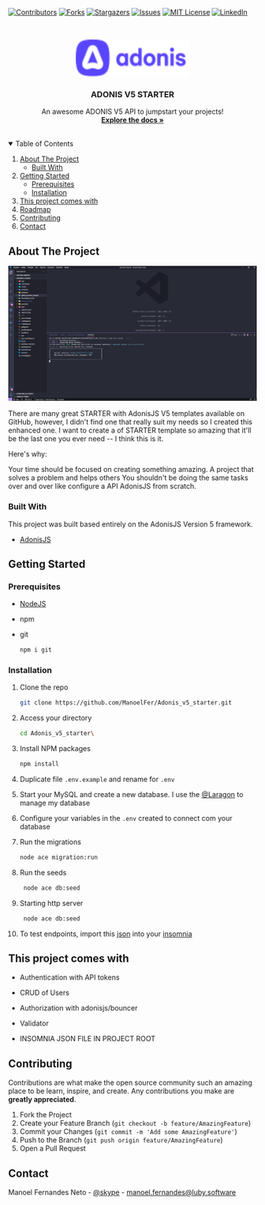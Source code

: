[![Contributors][contributors-shield]][contributors-url]
[![Forks][forks-shield]][forks-url]
[![Stargazers][stars-shield]][stars-url]
[![Issues][issues-shield]][issues-url]
[![MIT License][license-shield]][license-url]
[![LinkedIn][linkedin-shield]][linkedin-url]



<!-- PROJECT LOGO -->
<br />
<p align="center">
  <a href="https://github.com/ManoelFer/Adonis_v5_starter/blob/main/README.md">
    <img src="github_readme_images/logo.png" alt="Logo" width="230" height="77">
  </a>

  <h3 align="center">ADONIS V5 STARTER</h3>
  
  <p align="center">
    An awesome ADONIS V5 API to jumpstart your projects!
    <br />
    <a href="https://adonisjs.com/"><strong>Explore the docs »</strong></a>
    <br />
    <br />
  </p>
</p>



<!-- TABLE OF CONTENTS -->
<details open="open">
  <summary>Table of Contents</summary>
  <ol>
    <li>
      <a href="#about-the-project">About The Project</a>
      <ul>
        <li><a href="#built-with">Built With</a></li>
      </ul>
    </li>
    <li>
      <a href="#getting-started">Getting Started</a>
      <ul>
        <li><a href="#prerequisites">Prerequisites</a></li>
        <li><a href="#installation">Installation</a></li>
      </ul>
    </li>
    <li><a href="#this-project-comes-with">This project comes with</a></li>
    <li><a href="#roadmap">Roadmap</a></li>
    <li><a href="#contributing">Contributing</a></li>
    <li><a href="#contact">Contact</a></li>
  </ol>
</details>



<!-- ABOUT THE PROJECT -->
## About The Project

[![Product Name Screen Shot][product-screenshot]](https://example.com)

There are many great STARTER with AdonisJS V5 templates available on GitHub, however, I didn't find one that really suit my needs so I created this enhanced one. I want to create a of STARTER template so amazing that it'll be the last one you ever need -- I think this is it.

Here's why:

Your time should be focused on creating something amazing. A project that solves a problem and helps others
You shouldn't be doing the same tasks over and over like configure a  API AdonisJS from scratch.

### Built With

This project was built based entirely on the AdonisJS Version 5 framework.
* [AdonisJS](https://adonisjs.com/)



<!-- GETTING STARTED -->
## Getting Started

### Prerequisites

* [NodeJS](https://nodejs.org/pt-br/)

* npm

* git
  ```sh
  npm i git
  ```

### Installation

1. Clone the repo
   ```sh
   git clone https://github.com/ManoelFer/Adonis_v5_starter.git
   ```
2. Access your directory
   ```sh
   cd Adonis_v5_starter\
   ```
3. Install NPM packages
   ```sh
   npm install
   ```   
4. Duplicate file `.env.example` and rename for `.env`

5. Start your MySQL and create a new database. I use the [@Laragon](https://laragon.org/download/) to manage my database

6. Configure your variables in the `.env` created to connect com your database

7. Run the migrations
   ```sh
   node ace migration:run
   ```
8. Run the seeds 
   ```sh
    node ace db:seed
   ```
9. Starting http server 
   ```sh
    node ace db:seed
   ```
10. To test endpoints, import this [json](INSOMNIA_JSON/Insomnia.json) into your [insomnia](https://insomnia.rest/download)

<!-- USAGE EXAMPLES -->
## This project comes with
* Authentication with API tokens

* CRUD of Users

* Authorization with adonisjs/bouncer

* Validator

* INSOMNIA JSON FILE IN PROJECT ROOT



<!-- CONTRIBUTING -->
## Contributing

Contributions are what make the open source community such an amazing place to be learn, inspire, and create. Any contributions you make are **greatly appreciated**.

1. Fork the Project
2. Create your Feature Branch (`git checkout -b feature/AmazingFeature`)
3. Commit your Changes (`git commit -m 'Add some AmazingFeature'`)
4. Push to the Branch (`git push origin feature/AmazingFeature`)
5. Open a Pull Request


<!-- CONTACT -->
## Contact

Manoel Fernandes Neto - [@skype](https://join.skype.com/invite/yWROwxD2Ztlp) - manoel.fernandes@luby.software



<!-- MARKDOWN LINKS & IMAGES -->
<!-- https://www.markdownguide.org/basic-syntax/#reference-style-links -->
[contributors-shield]: https://img.shields.io/github/contributors/othneildrew/Best-README-Template.svg?style=for-the-badge
[contributors-url]: https://github.com/othneildrew/Best-README-Template/graphs/contributors
[forks-shield]: https://img.shields.io/github/forks/othneildrew/Best-README-Template.svg?style=for-the-badge
[forks-url]: https://github.com/othneildrew/Best-README-Template/network/members
[stars-shield]: https://img.shields.io/github/stars/othneildrew/Best-README-Template.svg?style=for-the-badge
[stars-url]: https://github.com/othneildrew/Best-README-Template/stargazers
[issues-shield]: https://img.shields.io/github/issues/othneildrew/Best-README-Template.svg?style=for-the-badge
[issues-url]: https://github.com/othneildrew/Best-README-Template/issues
[license-shield]: https://img.shields.io/github/license/othneildrew/Best-README-Template.svg?style=for-the-badge
[license-url]: https://github.com/othneildrew/Best-README-Template/blob/master/LICENSE.txt
[linkedin-shield]: https://img.shields.io/badge/-LinkedIn-black.svg?style=for-the-badge&logo=linkedin&colorB=555
[linkedin-url]: https://www.linkedin.com/in/manoel-fernandes-neto-988192177/
[product-screenshot]: github_readme_images/starter.png
